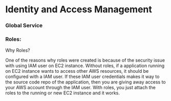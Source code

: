 # Identity and Access Management

### Global Service



### Roles:



Why Roles? 

One of the reasons why roles were created is because of the security issue with using IAM user on EC2 instance. Without roles, if a application running on EC2 instance wants to access other AWS resources, it should be configured with a IAM user. If these IAM user credentials makes it way to the source code repo of the application, then you are giving away access to your AWS account through the IAM user. With roles, you just attach the roles to the running or new EC2 instance and it works.  

